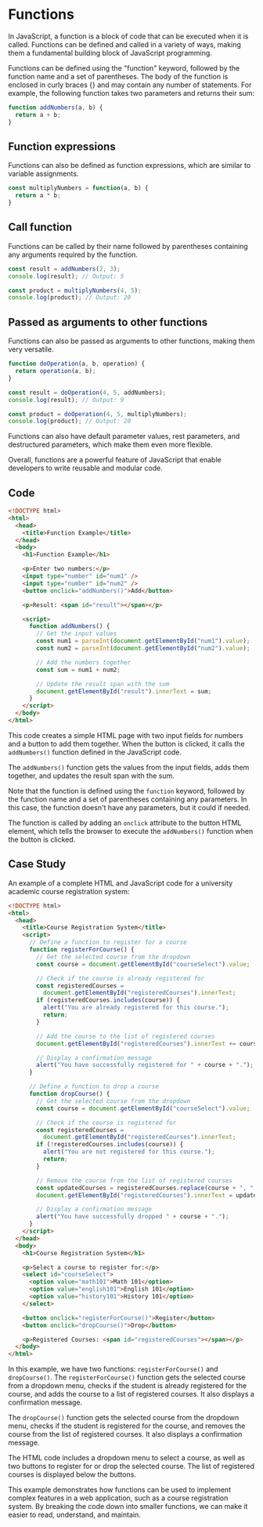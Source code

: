 # Functions

In JavaScript, a function is a block of code that can be executed when it is called. Functions can be defined and called in a variety of ways, making them a fundamental building block of JavaScript programming.

Functions can be defined using the "function" keyword, followed by the function name and a set of parentheses. The body of the function is enclosed in curly braces {} and may contain any number of statements. For example, the following function takes two parameters and returns their sum:

```javascript
function addNumbers(a, b) {
  return a + b;
}
```
## Function expressions
Functions can also be defined as function expressions, which are similar to variable assignments. 

```javascript
const multiplyNumbers = function(a, b) {
  return a * b;
}
```
## Call function 
Functions can be called by their name followed by parentheses containing any arguments required by the function. 

```javascript
const result = addNumbers(2, 3);
console.log(result); // Output: 5

const product = multiplyNumbers(4, 5);
console.log(product); // Output: 20
```
## Passed as arguments to other functions
Functions can also be passed as arguments to other functions, making them very versatile. 

```javascript
function doOperation(a, b, operation) {
  return operation(a, b);
}

const result = doOperation(4, 5, addNumbers);
console.log(result); // Output: 9

const product = doOperation(4, 5, multiplyNumbers);
console.log(product); // Output: 20
```

Functions can also have default parameter values, rest parameters, and destructured parameters, which make them even more flexible.

Overall, functions are a powerful feature of JavaScript that enable developers to write reusable and modular code.

## Code

```html
<!DOCTYPE html>
<html>
  <head>
    <title>Function Example</title>
  </head>
  <body>
    <h1>Function Example</h1>

    <p>Enter two numbers:</p>
    <input type="number" id="num1" />
    <input type="number" id="num2" />
    <button onclick="addNumbers()">Add</button>

    <p>Result: <span id="result"></span></p>

    <script>
      function addNumbers() {
        // Get the input values
        const num1 = parseInt(document.getElementById("num1").value);
        const num2 = parseInt(document.getElementById("num2").value);

        // Add the numbers together
        const sum = num1 + num2;

        // Update the result span with the sum
        document.getElementById("result").innerText = sum;
      }
    </script>
  </body>
</html>
```

This code creates a simple HTML page with two input fields for numbers and a button to add them together. When the button is clicked, it calls the `addNumbers()` function defined in the JavaScript code. 

The `addNumbers()` function gets the values from the input fields, adds them together, and updates the result span with the sum. 

Note that the function is defined using the `function` keyword, followed by the function name and a set of parentheses containing any parameters. In this case, the function doesn't have any parameters, but it could if needed. 

The function is called by adding an `onclick` attribute to the button HTML element, which tells the browser to execute the `addNumbers()` function when the button is clicked.

## Case Study
An example of a complete HTML and JavaScript code for a university academic course registration system:

```html
<!DOCTYPE html>
<html>
  <head>
    <title>Course Registration System</title>
    <script>
      // Define a function to register for a course
      function registerForCourse() {
        // Get the selected course from the dropdown
        const course = document.getElementById("courseSelect").value;

        // Check if the course is already registered for
        const registeredCourses =
          document.getElementById("registeredCourses").innerText;
        if (registeredCourses.includes(course)) {
          alert("You are already registered for this course.");
          return;
        }

        // Add the course to the list of registered courses
        document.getElementById("registeredCourses").innerText += course + ", ";

        // Display a confirmation message
        alert("You have successfully registered for " + course + ".");
      }

      // Define a function to drop a course
      function dropCourse() {
        // Get the selected course from the dropdown
        const course = document.getElementById("courseSelect").value;

        // Check if the course is registered for
        const registeredCourses =
          document.getElementById("registeredCourses").innerText;
        if (!registeredCourses.includes(course)) {
          alert("You are not registered for this course.");
          return;
        }

        // Remove the course from the list of registered courses
        const updatedCourses = registeredCourses.replace(course + ", ", "");
        document.getElementById("registeredCourses").innerText = updatedCourses;

        // Display a confirmation message
        alert("You have successfully dropped " + course + ".");
      }
    </script>
  </head>
  <body>
    <h1>Course Registration System</h1>

    <p>Select a course to register for:</p>
    <select id="courseSelect">
      <option value="math101">Math 101</option>
      <option value="english101">English 101</option>
      <option value="history101">History 101</option>
    </select>

    <button onclick="registerForCourse()">Register</button>
    <button onclick="dropCourse()">Drop</button>

    <p>Registered Courses: <span id="registeredCourses"></span></p>
  </body>
</html>

```

In this example, we have two functions: `registerForCourse()` and `dropCourse()`. The `registerForCourse()` function gets the selected course from a dropdown menu, checks if the student is already registered for the course, and adds the course to a list of registered courses. It also displays a confirmation message.

The `dropCourse()` function gets the selected course from the dropdown menu, checks if the student is registered for the course, and removes the course from the list of registered courses. It also displays a confirmation message.

The HTML code includes a dropdown menu to select a course, as well as two buttons to register for or drop the selected course. The list of registered courses is displayed below the buttons.

This example demonstrates how functions can be used to implement complex features in a web application, such as a course registration system. By breaking the code down into smaller functions, we can make it easier to read, understand, and maintain.